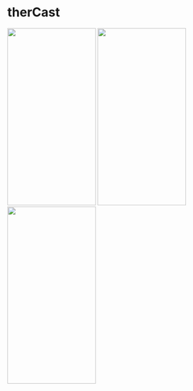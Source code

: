 # therCast


<img src="https://user-images.githubusercontent.com/67198296/173175420-83c6ab6c-5ddf-431f-a999-19c4225961fd.jpg" width="200" height="400" />    <img src="https://user-images.githubusercontent.com/67198296/173175423-3a9a9b8f-6edf-4110-8037-2783f1f982b6.jpg" width="200" height="400" />    <img src="https://user-images.githubusercontent.com/67198296/173175425-7b8c880c-89d6-4942-a0d5-051c035fef07.jpg" width="200" height="400" />

